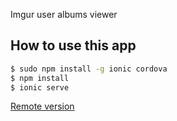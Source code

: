 Imgur user albums viewer

## How to use this app

```bash
$ sudo npm install -g ionic cordova
$ npm install
$ ionic serve
```

[Remote version](https://imgurphotoviewer.herokuapp.com/)
